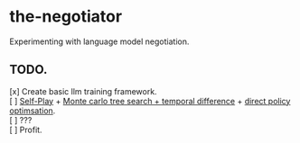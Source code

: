 # the-negotiator
Experimenting with language model negotiation.

## TODO.

[x] Create basic llm training framework.\
[ ] [Self-Play](https://arxiv.org/pdf/1712.01815.pdf) + [Monte carlo tree search + temporal difference](http://incompleteideas.net/book/RLbook2020.pdf) + [direct policy optimsation](https://arxiv.org/pdf/2305.18290.pdf).\
[ ] ???\
[ ] Profit.
